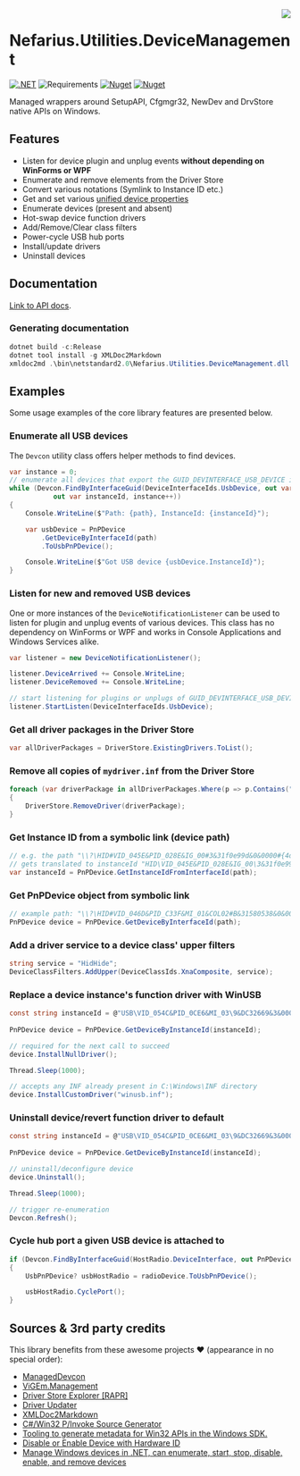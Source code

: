 <img src="assets/NSS-128x128.png" align="right" />

# Nefarius.Utilities.DeviceManagement

[![.NET](https://github.com/nefarius/Nefarius.Utilities.DeviceManagement/actions/workflows/build.yml/badge.svg)](https://github.com/nefarius/Nefarius.Utilities.DeviceManagement/actions/workflows/build.yml) ![Requirements](https://img.shields.io/badge/Requires-.NET%20Standard%202.0-blue.svg) [![Nuget](https://img.shields.io/nuget/v/Nefarius.Utilities.DeviceManagement)](https://www.nuget.org/packages/Nefarius.Utilities.DeviceManagement/) [![Nuget](https://img.shields.io/nuget/dt/Nefarius.Utilities.DeviceManagement)](https://www.nuget.org/packages/Nefarius.Utilities.DeviceManagement/)

Managed wrappers around SetupAPI, Cfgmgr32, NewDev and DrvStore native APIs on Windows.

## Features

- Listen for device plugin and unplug events **without depending on WinForms or WPF**
- Enumerate and remove elements from the Driver Store
- Convert various notations (Symlink to Instance ID etc.)
- Get and set
  various [unified device properties](https://learn.microsoft.com/en-us/windows-hardware/drivers/install/unified-device-property-model--windows-vista-and-later-)
- Enumerate devices (present and absent)
- Hot-swap device function drivers
- Add/Remove/Clear class filters
- Power-cycle USB hub ports
- Install/update drivers
- Uninstall devices

## Documentation

[Link to API docs](docs/index.md).

### Generating documentation

```PowerShell
dotnet build -c:Release
dotnet tool install -g XMLDoc2Markdown
xmldoc2md .\bin\netstandard2.0\Nefarius.Utilities.DeviceManagement.dll .\docs\
```

## Examples

Some usage examples of the core library features are presented below.

### Enumerate all USB devices

The `Devcon` utility class offers helper methods to find devices.

```csharp
var instance = 0;
// enumerate all devices that export the GUID_DEVINTERFACE_USB_DEVICE interface
while (Devcon.FindByInterfaceGuid(DeviceInterfaceIds.UsbDevice, out var path,
           out var instanceId, instance++))
{
    Console.WriteLine($"Path: {path}, InstanceId: {instanceId}");

    var usbDevice = PnPDevice
        .GetDeviceByInterfaceId(path)
        .ToUsbPnPDevice();

    Console.WriteLine($"Got USB device {usbDevice.InstanceId}");
}
```

### Listen for new and removed USB devices

One or more instances of the `DeviceNotificationListener` can be used to listen for plugin and unplug events of various
devices. This class has no dependency on WinForms or WPF and works in Console Applications and Windows Services alike.

```csharp
var listener = new DeviceNotificationListener();

listener.DeviceArrived += Console.WriteLine;
listener.DeviceRemoved += Console.WriteLine;

// start listening for plugins or unplugs of GUID_DEVINTERFACE_USB_DEVICE interface devices
listener.StartListen(DeviceInterfaceIds.UsbDevice);
```

### Get all driver packages in the Driver Store

```csharp
var allDriverPackages = DriverStore.ExistingDrivers.ToList();
```

### Remove all copies of `mydriver.inf` from the Driver Store

```csharp
foreach (var driverPackage in allDriverPackages.Where(p => p.Contains("mydriver.inf", StringComparison.OrdinalIgnoreCase)))
{
    DriverStore.RemoveDriver(driverPackage);
}
```

### Get Instance ID from a symbolic link (device path)

```csharp
// e.g. the path "\\?\HID#VID_045E&PID_028E&IG_00#3&31f0e99d&0&0000#{4d1e55b2-f16f-11cf-88cb-001111000030}"
// gets translated to instanceId "HID\VID_045E&PID_028E&IG_00\3&31f0e99d&0&0000"
var instanceId = PnPDevice.GetInstanceIdFromInterfaceId(path);
```

### Get PnPDevice object from symbolic link

```csharp
// example path: "\\?\HID#VID_046D&PID_C33F&MI_01&COL02#B&31580538&0&0001#{4D1E55B2-F16F-11CF-88CB-001111000030}"
PnPDevice device = PnPDevice.GetDeviceByInterfaceId(path);
```

### Add a driver service to a device class' upper filters 

```csharp
string service = "HidHide";
DeviceClassFilters.AddUpper(DeviceClassIds.XnaComposite, service);
```

### Replace a device instance's function driver with WinUSB

```csharp
const string instanceId = @"USB\VID_054C&PID_0CE6&MI_03\9&DC32669&3&0003";
        
PnPDevice device = PnPDevice.GetDeviceByInstanceId(instanceId);

// required for the next call to succeed
device.InstallNullDriver();

Thread.Sleep(1000);

// accepts any INF already present in C:\Windows\INF directory
device.InstallCustomDriver("winusb.inf");
```

### Uninstall device/revert function driver to default

```csharp
const string instanceId = @"USB\VID_054C&PID_0CE6&MI_03\9&DC32669&3&0003";
        
PnPDevice device = PnPDevice.GetDeviceByInstanceId(instanceId);

// uninstall/deconfigure device
device.Uninstall();

Thread.Sleep(1000);

// trigger re-enumeration
Devcon.Refresh();
```

### Cycle hub port a given USB device is attached to

```csharp
if (Devcon.FindByInterfaceGuid(HostRadio.DeviceInterface, out PnPDevice radioDevice))
{
    UsbPnPDevice? usbHostRadio = radioDevice.ToUsbPnPDevice();

    usbHostRadio.CyclePort();
}
```

## Sources & 3rd party credits

This library benefits from these awesome projects ❤ (appearance in no special order):

- [ManagedDevcon](https://github.com/nefarius/ManagedDevcon)
- [ViGEm.Management](https://github.com/ViGEm/ViGEm.Management)
- [Driver Store Explorer [RAPR]](https://github.com/lostindark/DriverStoreExplorer)
- [Driver Updater](https://github.com/WOA-Project/DriverUpdater)
- [XMLDoc2Markdown](https://charlesdevandiere.github.io/xmldoc2md/)
- [C#/Win32 P/Invoke Source Generator](https://github.com/microsoft/CsWin32)
- [Tooling to generate metadata for Win32 APIs in the Windows SDK.](https://github.com/microsoft/win32metadata)
- [Disable or Enable Device with Hardware ID](https://gist.github.com/3735943886/f47c355738e3dd7975fe0aa1abd67445)
- [Manage Windows devices in .NET, can enumerate, start, stop, disable, enable, and remove devices](https://gist.github.com/jborean93/01ba060ac9043a7b997d396de7aa009e)
